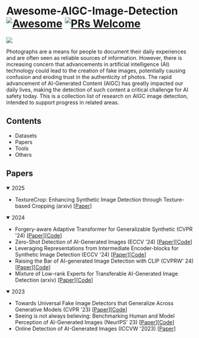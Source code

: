 # Awesome-AIGC-Image-Detection [![Awesome](https://cdn.rawgit.com/sindresorhus/awesome/d7305f38d29fed78fa85652e3a63e154dd8e8829/media/badge.svg)](https://github.com/sindresorhus/awesome) [![PRs Welcome](https://img.shields.io/badge/PRs-welcome-brightgreen.svg?style=flat-square)](http://makeapullrequest.com)  
![](1739449670179.jpg)

Photographs are a means for people to document their daily experiences and are often seen as reliable sources of information. However, there is increasing concern that advancements in artificial intelligence (AI) technology could lead to the creation of fake images, potentially causing confusion and eroding trust in the authenticity of photos. The rapid advancement of AI-Generated Content (AIGC) has greatly impacted our daily lives, making the detection of such content a critical challenge for AI safety today. This is a collection list of research on AIGC image detection, intended to support progress in related areas.  

## Contents
- Datasets
- Papers
- Tools
- Others

## Papers
<details open>
  <summary>2025</summary>

  - TextureCrop: Enhancing Synthetic Image Detection through Texture-based Cropping (arxiv) [[Paper](https://arxiv.org/pdf/2407.15500)]
</details>

<details open>
  <summary>2024</summary>
  
  - Forgery-aware Adaptive Transformer for Generalizable Synthetic (CVPR '24) [[Paper](https://openaccess.thecvf.com/content/CVPR2024/papers/Liu_Forgery-aware_Adaptive_Transformer_for_Generalizable_Synthetic_Image_Detection_CVPR_2024_paper.pdf)][[Code](https://github.com/Michel-liu/FatFormer?tab=readme-ov-file)]
  - Zero-Shot Detection of AI-Generated Images (ECCV '24) [[Paper](https://www.ecva.net/papers/eccv_2024/papers_ECCV/papers/02665.pdf)][[Code](https://github.com/grip-unina/ZED/)]
  - Leveraging Representations from Intermediate Encoder-blocks for Synthetic Image Detection (ECCV '24) [[Paper](https://arxiv.org/pdf/2402.19091)][[Code](https://github.com/mever-team/rine/tree/main?tab=readme-ov-file)]
  - Raising the Bar of AI-generated Image Detection with CLIP (CVPRW' 24) [[Paper](https://openaccess.thecvf.com/content/CVPR2024W/WMF/papers/Cozzolino_Raising_the_Bar_of_AI-generated_Image_Detection_with_CLIP_CVPRW_2024_paper.pdf)][[Code](https://github.com/grip-unina/ClipBased-SyntheticImageDetection/)]
  - Mixture of Low-rank Experts for Transferable AI-Generated Image Detection (arxiv) [[Paper](https://arxiv.org/pdf/2404.04883)][[Code](https://github.com/zhliuworks/CLIPMoLE)]
</details>

<details open>
  <summary>2023</summary>

  - Towards Universal Fake Image Detectors that Generalize Across Generative Models (CVPR '23) [[Paper](https://openaccess.thecvf.com/content/CVPR2023/papers/Ojha_Towards_Universal_Fake_Image_Detectors_That_Generalize_Across_Generative_Models_CVPR_2023_paper.pdf)][[Code](https://github.com/WisconsinAIVision/UniversalFakeDetect)]
  - Seeing is not always believing: Benchmarking Human and Model Perception of AI-Generated Images (NeurIPS' 23) [[Paper](https://arxiv.org/pdf/2304.13023)][[Code](https://github.com/Inf-imagine/Sentry)]
  - Online Detection of AI-Generated Images (ICCVW '2023) [[Paper](https://openaccess.thecvf.com/content/ICCV2023W/DFAD/papers/Epstein_Online_Detection_of_AI-Generated_Images__ICCVW_2023_paper.pdf)]
</details>
